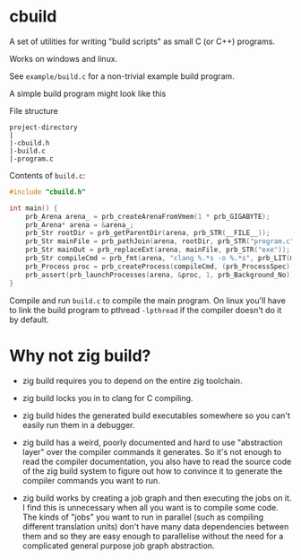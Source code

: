# cbuild

A set of utilities for writing "build scripts" as small C (or C++) programs.

Works on windows and linux.

See `example/build.c` for a non-trivial example build program.

A simple build program might look like this

File structure

```
project-directory
|
|-cbuild.h
|-build.c
|-program.c
```

Contents of `build.c`:

```c
#include "cbuild.h"

int main() {
    prb_Arena arena_ = prb_createArenaFromVmem(1 * prb_GIGABYTE);
    prb_Arena* arena = &arena_;
    prb_Str rootDir = prb_getParentDir(arena, prb_STR(__FILE__));
    prb_Str mainFile = prb_pathJoin(arena, rootDir, prb_STR("program.c"));
    prb_Str mainOut = prb_replaceExt(arena, mainFile, prb_STR("exe"));
    prb_Str compileCmd = prb_fmt(arena, "clang %.*s -o %.*s", prb_LIT(mainFile), prb_LIT(mainOut));
    prb_Process proc = prb_createProcess(compileCmd, (prb_ProcessSpec) {});
    prb_assert(prb_launchProcesses(arena, &proc, 1, prb_Background_No));
}
```

Compile and run `build.c` to compile the main program.
On linux you'll have to link the build program to pthread `-lpthread` if the compiler doesn't do it by default.

# Why not zig build?

* zig build requires you to depend on the entire zig toolchain.

* zig build locks you in to clang for C compiling.

* zig build hides the generated build executables somewhere so you can't easily run them in a debugger.

* zig build has a weird, poorly documented and hard to use "abstraction layer" over the compiler commands it generates. So it's not enough to read the compiler documentation, you also have to read the source code of the zig build system to figure out how to convince it to generate the compiler commands you want to run.

* zig build works by creating a job graph and then executing the jobs on it. I find this is unnecessary when all you want is to compile some code. The kinds of "jobs" you want to run in parallel (such as compiling different translation units) don't have many data dependencies between them and so they are easy enough to parallelise without the need for a complicated general purpose job graph abstraction.
